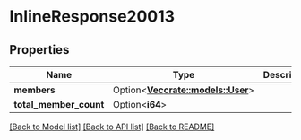 # InlineResponse20013

## Properties

Name | Type | Description | Notes
------------ | ------------- | ------------- | -------------
**members** | Option<[**Vec<crate::models::User>**](User.md)> |  | [optional]
**total_member_count** | Option<**i64**> |  | [optional]

[[Back to Model list]](../README.md#documentation-for-models) [[Back to API list]](../README.md#documentation-for-api-endpoints) [[Back to README]](../README.md)


